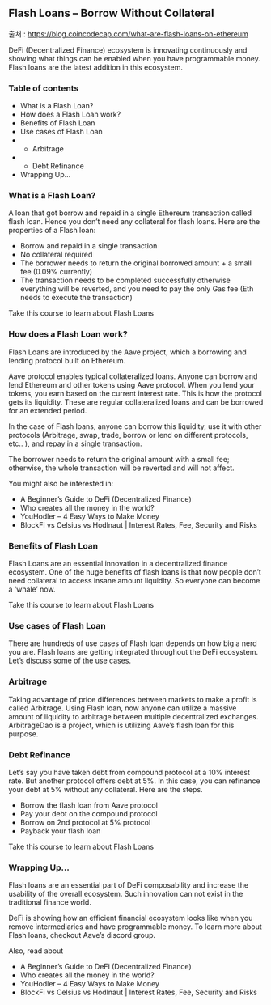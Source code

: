 ## Flash Loans – Borrow Without Collateral

출처 : https://blog.coincodecap.com/what-are-flash-loans-on-ethereum

DeFi (Decentralized Finance) ecosystem is innovating continuously and showing what things can be enabled when you have programmable money. Flash loans are the latest addition in this ecosystem.

### Table of contents

- What is a Flash Loan?
- How does a Flash Loan work?
- Benefits of Flash Loan
- Use cases of Flash Loan
- - Arbitrage
- - Debt Refinance
- Wrapping Up…

### What is a Flash Loan?

A loan that got borrow and repaid in a single Ethereum transaction called flash loan. Hence you don’t need any collateral for flash loans. Here are the properties of a Flash loan:

- Borrow and repaid in a single transaction
- No collateral required 
- The borrower needs to return the original borrowed amount + a small fee (0.09% currently) 
- The transaction needs to be completed successfully otherwise everything will be reverted, and you need to pay the only Gas fee (Eth needs to execute the transaction)

Take this course to learn about Flash Loans

### How does a Flash Loan work?

Flash Loans are introduced by the Aave project, which a borrowing and lending protocol built on Ethereum. 

Aave protocol enables typical collateralized loans. Anyone can borrow and lend Ethereum and other tokens using Aave protocol. When you lend your tokens, you earn based on the current interest rate. This is how the protocol gets its liquidity. These are regular collateralized loans and can be borrowed for an extended period.

In the case of Flash loans, anyone can borrow this liquidity, use it with other protocols (Arbitrage, swap, trade, borrow or lend on different protocols, etc.. ), and repay in a single transaction. 

The borrower needs to return the original amount with a small fee; otherwise, the whole transaction will be reverted and will not affect.

You might also be interested in:

- A Beginner’s Guide to DeFi (Decentralized Finance)
- Who creates all the money in the world?
- YouHodler – 4 Easy Ways to Make Money
- BlockFi vs Celsius vs Hodlnaut | Interest Rates, Fee, Security and Risks

### Benefits of Flash Loan

Flash Loans are an essential innovation in a decentralized finance ecosystem. One of the huge benefits of flash loans is that now people don’t need collateral to access insane amount liquidity. So everyone can become a ‘whale’ now.

Take this course to learn about Flash Loans

### Use cases of Flash Loan

There are hundreds of use cases of Flash loan depends on how big a nerd you are. Flash loans are getting integrated throughout the DeFi ecosystem. Let’s discuss some of the use cases. 

### Arbitrage

Taking advantage of price differences between markets to make a profit is called Arbitrage. Using Flash loan, now anyone can utilize a massive amount of liquidity to arbitrage between multiple decentralized exchanges. ArbitrageDao is a project, which is utilizing Aave’s flash loan for this purpose. 

### Debt Refinance

Let’s say you have taken debt from compound protocol at a 10% interest rate. But another protocol offers debt at 5%. In this case, you can refinance your debt at 5% without any collateral. Here are the steps. 

- Borrow the flash loan from Aave protocol 
- Pay your debt on the compound protocol
- Borrow on 2nd protocol at 5% protocol
- Payback your flash loan

Take this course to learn about Flash Loans

### Wrapping Up…

Flash loans are an essential part of DeFi composability and increase the usability of the overall ecosystem. Such innovation can not exist in the traditional finance world. 

DeFi is showing how an efficient financial ecosystem looks like when you remove intermediaries and have programmable money. To learn more about Flash loans, checkout Aave’s discord group.

Also, read about

- A Beginner’s Guide to DeFi (Decentralized Finance)
- Who creates all the money in the world?
- YouHodler – 4 Easy Ways to Make Money
- BlockFi vs Celsius vs Hodlnaut | Interest Rates, Fee, Security and Risks